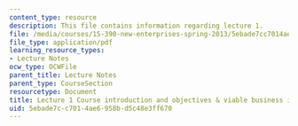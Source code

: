 ```yaml
---
content_type: resource
description: This file contains information regarding lecture 1.
file: /media/courses/15-390-new-enterprises-spring-2013/5ebade7cc7014ae6958bd5c48e3ff670_MIT15_390S13_lec01.pdf
file_type: application/pdf
learning_resource_types:
- Lecture Notes
ocw_type: OCWFile
parent_title: Lecture Notes
parent_type: CourseSection
resourcetype: Document
title: Lecture 1 Course introduction and objectives & viable business ideas
uid: 5ebade7c-c701-4ae6-958b-d5c48e3ff670
---
```

